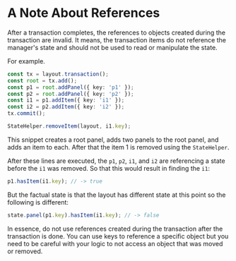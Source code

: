 # A Note About References

After a transaction completes, the references to objects created during the transaction are invalid. It means, the transaction items do not reference the manager's state and should not be used to read or manipulate the state.

For example.

```typescript
const tx = layout.transaction();
const root = tx.add();
const p1 = root.addPanel({ key: 'p1' });
const p2 = root.addPanel({ key: 'p2' });
const i1 = p1.addItem({ key: 'i1' });
const i2 = p2.addItem({ key: 'i2' });
tx.commit();

StateHelper.removeItem(layout, i1.key);
```

This snippet creates a root panel, adds two panels to the root panel, and adds an item to each. After that the item 1 is removed using the `StateHelper`.

After these lines are executed, the `p1`, `p2`, `i1`, and `i2` are referencing a state before the `i1` was removed. So that this would result in finding the `i1`:

```typescript
p1.hasItem(i1.key); // -> true
```

But the factual state is that the layout has different state at this point so the following is different:

```typescript
state.panel(p1.key).hasItem(i1.key); // -> false
```

In essence, do not use references created during the transaction after the transaction is done. You can use keys to reference a specific object but you need to be careful with your logic to not access an object that was moved or removed.
